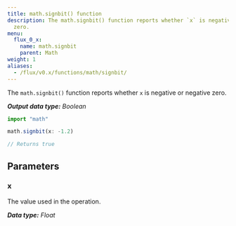 ```yaml
---
title: math.signbit() function
description: The math.signbit() function reports whether `x` is negative or negative
  zero.
menu:
  flux_0_x:
    name: math.signbit
    parent: Math
weight: 1
aliases:
  - /flux/v0.x/functions/math/signbit/
---
```


The `math.signbit()` function reports whether `x` is negative or negative zero.

_**Output data type:** Boolean_

```js
import "math"

math.signbit(x: -1.2)

// Returns true
```

## Parameters

### x
The value used in the operation.

_**Data type:** Float_
